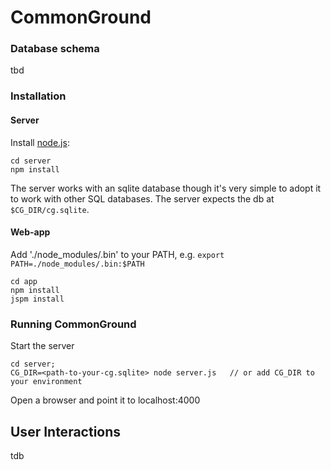 # CommonGround 


### Database schema

tbd


### Installation
#### Server
Install [node.js](https://nodejs.org/en/download): 
```shell
cd server
npm install
```

The server works with an sqlite database though it's very simple to adopt it to work with other SQL databases. The server expects the db at `$CG_DIR/cg.sqlite`.

#### Web-app
Add './node_modules/.bin' to your PATH, e.g. `export PATH=./node_modules/.bin:$PATH`

```shell
cd app
npm install
jspm install
```

### Running CommonGround
Start the server
```
cd server;
CG_DIR=<path-to-your-cg.sqlite> node server.js   // or add CG_DIR to your environment
```
Open a browser and point it to localhost:4000

## User Interactions
tdb



